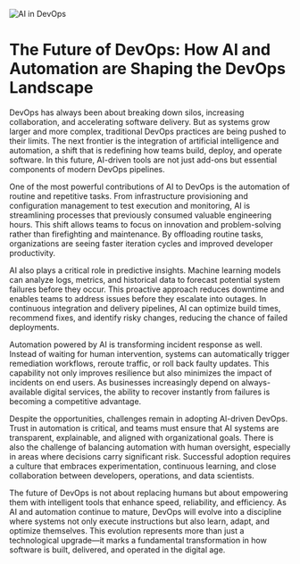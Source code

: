 ![AI in DevOps](https://www.impressico.com/wp-content/uploads/2021/01/DevOps-Automation-with-Artificial-Intelligence-Is-DevOps-Is-Ready-For-AI.jpeg)

# The Future of DevOps: How AI and Automation are Shaping the DevOps Landscape

DevOps has always been about breaking down silos, increasing collaboration, and accelerating software delivery. But as systems grow larger and more complex, traditional DevOps practices are being pushed to their limits. The next frontier is the integration of artificial intelligence and automation, a shift that is redefining how teams build, deploy, and operate software. In this future, AI-driven tools are not just add-ons but essential components of modern DevOps pipelines.

One of the most powerful contributions of AI to DevOps is the automation of routine and repetitive tasks. From infrastructure provisioning and configuration management to test execution and monitoring, AI is streamlining processes that previously consumed valuable engineering hours. This shift allows teams to focus on innovation and problem-solving rather than firefighting and maintenance. By offloading routine tasks, organizations are seeing faster iteration cycles and improved developer productivity.

AI also plays a critical role in predictive insights. Machine learning models can analyze logs, metrics, and historical data to forecast potential system failures before they occur. This proactive approach reduces downtime and enables teams to address issues before they escalate into outages. In continuous integration and delivery pipelines, AI can optimize build times, recommend fixes, and identify risky changes, reducing the chance of failed deployments.

Automation powered by AI is transforming incident response as well. Instead of waiting for human intervention, systems can automatically trigger remediation workflows, reroute traffic, or roll back faulty updates. This capability not only improves resilience but also minimizes the impact of incidents on end users. As businesses increasingly depend on always-available digital services, the ability to recover instantly from failures is becoming a competitive advantage.

Despite the opportunities, challenges remain in adopting AI-driven DevOps. Trust in automation is critical, and teams must ensure that AI systems are transparent, explainable, and aligned with organizational goals. There is also the challenge of balancing automation with human oversight, especially in areas where decisions carry significant risk. Successful adoption requires a culture that embraces experimentation, continuous learning, and close collaboration between developers, operations, and data scientists.

The future of DevOps is not about replacing humans but about empowering them with intelligent tools that enhance speed, reliability, and efficiency. As AI and automation continue to mature, DevOps will evolve into a discipline where systems not only execute instructions but also learn, adapt, and optimize themselves. This evolution represents more than just a technological upgrade—it marks a fundamental transformation in how software is built, delivered, and operated in the digital age.
